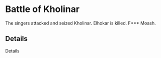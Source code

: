 # Battle of Kholinar
The singers attacked and seized Kholinar. Elhokar is killed. F*** Moash.

## Details
Details
